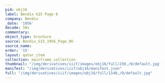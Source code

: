```yaml
---
pid: obj16
label: Bendix G15 Page 6
company: Bendix
_date: '1956'
decade: 50s
commentary:
object_type: brochure
source: Bendix_G15_1956_Page_06
source_name:
order: '15'
layout: qatar_item
collection: mainframe_collection
thumbnail: "/img/derivatives/iiif/images/obj16/full/250,/0/default.jpg"
manifest: "/img/derivatives/iiif/obj16/manifest.json"
full: "/img/derivatives/iiif/images/obj16/full/1140,/0/default.jpg"
---
```

